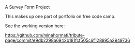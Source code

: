 A Survey Form Project

This makes up one part of portfolio on free code camp.

See the working version here:

https://github.com/minahormati/tribute-page/commit/e9db2298a6942b181fcf505c6f128995a2949736
